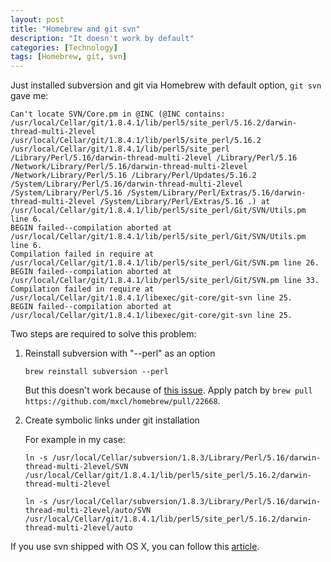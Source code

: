 ```yaml
---
layout: post
title: "Homebrew and git svn"
description: "It doesn't work by default"
categories: [Technology]
tags: [Homebrew, git, svn]
---
```


Just installed subversion and git via Homebrew with default option, `git svn` gave me:

```
Can't locate SVN/Core.pm in @INC (@INC contains: /usr/local/Cellar/git/1.8.4.1/lib/perl5/site_perl/5.16.2/darwin-thread-multi-2level /usr/local/Cellar/git/1.8.4.1/lib/perl5/site_perl/5.16.2 /usr/local/Cellar/git/1.8.4.1/lib/perl5/site_perl /Library/Perl/5.16/darwin-thread-multi-2level /Library/Perl/5.16 /Network/Library/Perl/5.16/darwin-thread-multi-2level /Network/Library/Perl/5.16 /Library/Perl/Updates/5.16.2 /System/Library/Perl/5.16/darwin-thread-multi-2level /System/Library/Perl/5.16 /System/Library/Perl/Extras/5.16/darwin-thread-multi-2level /System/Library/Perl/Extras/5.16 .) at /usr/local/Cellar/git/1.8.4.1/lib/perl5/site_perl/Git/SVN/Utils.pm line 6.
BEGIN failed--compilation aborted at /usr/local/Cellar/git/1.8.4.1/lib/perl5/site_perl/Git/SVN/Utils.pm line 6.
Compilation failed in require at /usr/local/Cellar/git/1.8.4.1/lib/perl5/site_perl/Git/SVN.pm line 26.
BEGIN failed--compilation aborted at /usr/local/Cellar/git/1.8.4.1/lib/perl5/site_perl/Git/SVN.pm line 33.
Compilation failed in require at /usr/local/Cellar/git/1.8.4.1/libexec/git-core/git-svn line 25.
BEGIN failed--compilation aborted at /usr/local/Cellar/git/1.8.4.1/libexec/git-core/git-svn line 25.
```

Two steps are required to solve this problem:

1. Reinstall subversion with "--perl" as an option

   `brew reinstall subversion --perl`

   But this doesn't work because of [this issue](https://github.com/mxcl/homebrew/issues/20932).
   Apply patch by `brew pull https://github.com/mxcl/homebrew/pull/22668`.

2. Create symbolic links under git installation

   For example in my case:
   
   `ln -s /usr/local/Cellar/subversion/1.8.3/Library/Perl/5.16/darwin-thread-multi-2level/SVN /usr/local/Cellar/git/1.8.4.1/lib/perl5/site_perl/5.16.2/darwin-thread-multi-2level`

   `ln -s /usr/local/Cellar/subversion/1.8.3/Library/Perl/5.16/darwin-thread-multi-2level/auto/SVN /usr/local/Cellar/git/1.8.4.1/lib/perl5/site_perl/5.16.2/darwin-thread-multi-2level/auto`

If you use svn shipped with OS X, you can follow this [article](http://blog.victorquinn.com/fix-git-svn-in-mountain-lion).
